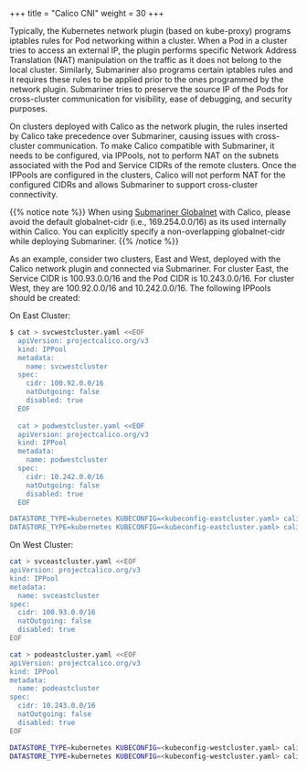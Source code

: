 +++
title =  "Calico CNI"
weight = 30
+++

Typically, the Kubernetes network plugin (based on kube-proxy) programs iptables rules for Pod
networking within a cluster. When a Pod in a cluster tries to access an external IP, the plugin
performs specific Network Address Translation (NAT) manipulation on the traffic as it does not
belong to the local cluster. Similarly, Submariner also programs certain iptables rules and it
requires these rules to be applied prior to the ones programmed by the network plugin.
Submariner tries to preserve the source IP of the Pods for cross-cluster communication for visibility,
ease of debugging, and security purposes.

On clusters deployed with Calico as the network plugin, the rules inserted by Calico take
precedence over Submariner, causing issues with cross-cluster communication.
To make Calico compatible with Submariner, it needs to be configured, via IPPools,
not to perform NAT on the subnets associated with the Pod and Service CIDRs of the remote clusters.
Once the IPPools are configured in the clusters, Calico will not perform NAT for the configured CIDRs
and allows Submariner to support cross-cluster connectivity.

{{% notice note %}}
When using [Submariner Globalnet](../../architecture/globalnet) with Calico, please avoid the default
globalnet-cidr (i.e., 169.254.0.0/16) as its used internally within Calico. You can explicitly specify
a non-overlapping globalnet-cidr while deploying Submariner.
{{% /notice %}}

As an example, consider two clusters, East and West, deployed with the Calico network plugin
and connected via Submariner. For cluster East, the Service CIDR is 100.93.0.0/16 and the Pod CIDR is
10.243.0.0/16. For cluster West, they are 100.92.0.0/16 and 10.242.0.0/16. The following IPPools
should be created:

On East Cluster:

```bash
$ cat > svcwestcluster.yaml <<EOF
  apiVersion: projectcalico.org/v3
  kind: IPPool
  metadata:
    name: svcwestcluster
  spec:
    cidr: 100.92.0.0/16
    natOutgoing: false
    disabled: true
  EOF
  
  cat > podwestcluster.yaml <<EOF
  apiVersion: projectcalico.org/v3
  kind: IPPool
  metadata:
    name: podwestcluster
  spec:
    cidr: 10.242.0.0/16
    natOutgoing: false
    disabled: true
  EOF

DATASTORE_TYPE=kubernetes KUBECONFIG=<kubeconfig-eastcluster.yaml> calicoctl create -f svcwestcluster.yaml
DATASTORE_TYPE=kubernetes KUBECONFIG=<kubeconfig-eastcluster.yaml> calicoctl create -f podwestcluster.yaml
```

On West Cluster:

```bash
cat > svceastcluster.yaml <<EOF
apiVersion: projectcalico.org/v3
kind: IPPool
metadata:
  name: svceastcluster
spec:
  cidr: 100.93.0.0/16
  natOutgoing: false
  disabled: true
EOF

cat > podeastcluster.yaml <<EOF
apiVersion: projectcalico.org/v3
kind: IPPool
metadata:
  name: podeastcluster
spec:
  cidr: 10.243.0.0/16
  natOutgoing: false
  disabled: true
EOF

DATASTORE_TYPE=kubernetes KUBECONFIG=<kubeconfig-westcluster.yaml> calicoctl create -f svceastcluster.yaml
DATASTORE_TYPE=kubernetes KUBECONFIG=<kubeconfig-westcluster.yaml> calicoctl create -f podeastcluster.yaml
```
